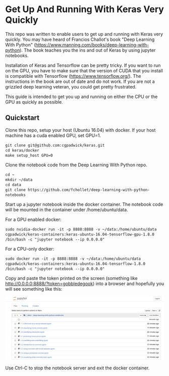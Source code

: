 # Get Up And Running With Keras Very Quickly

This repo was written to enable users to get up and running with Keras very quickly.  You may have heard of Francios Challot's book "Deep Learning With Python" (https://www.manning.com/books/deep-learning-with-python).  The book teaches you the ins and out of Keras by using jupyter notebooks.

Installation of Keras and Tensorflow can be pretty tricky.  If you want to run on the GPU, you have to make sure that the version of CUDA that you install is compatible with Tensorflow (https://www.tensorflow.org/).  The instructions in the book are out of date and do not work.  If you are not a grizzled deep learning veteran, you could get pretty frustrated.

This guide is intended to get you up and running on either the CPU or the GPU as quickly as possible.

## Quickstart

Clone this repo, setup your host (Ubuntu 16.04) with docker.  If your host machine has a cuda enabled GPU, set GPU=1. 
```
git clone git@github.com:cgpadwick/keras.git
cd keras/docker
make setup_host GPU=0
```

Clone the notebook code from the Deep Learning With Python repo.
```
cd ~
mkdir ~/data
cd data
git clone https://github.com/fchollet/deep-learning-with-python-notebooks
```

Start up a jupyter notebook inside the docker container.  The notebook code will be mounted in the container under /home/ubuntu/data.

For a GPU enabled docker:
```
sudo nvidia-docker run -it -p 8888:8888 -v ~/data:/home/ubuntu/data cgpadwick/keras-containers:keras-ubuntu-16.04-tensorflow-gpu-1.8.0 /bin/bash -c "jupyter notebook --ip 0.0.0.0"
```

For a CPU-only docker:
```
sudo docker run -it -p 8888:8888 -v ~/data:/home/ubuntu/data cgpadwick/keras-containers:keras-ubuntu-16.04-tensorflow-1.8.0 /bin/bash -c "jupyter notebook --ip 0.0.0.0"
```
Copy and paste the token printed on the screen (something like http://0.0.0.0:8888/?token=gobbledegook) into a browser and hopefully you will see something like this:

![Alt text](screenshot.png?raw=true "Keras notebook running in a docker container")

Use Ctrl-C to stop the notebook server and exit the docker container.


